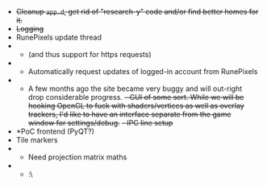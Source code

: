 - ~~Cleanup `app.d`, get rid of "research-y" code and/or find better homes for it.~~
- ~~Logging~~
- RunePixels update thread
- - (and thus support for https requests)
- - Automatically request updates of logged-in account from RunePixels
- - A few months ago the site became very buggy and will out-right drop considerable progress.
~~- GUI of some sort. While we will be hooking OpenGL to fuck with shaders/vertices as well as overlay trackers, I'd like to have an interface separate from the game window for settings/debug.~~
~~- IPC line setup~~
- *PoC frontend (PyQT?)
- Tile markers 
- - Need projection matrix maths
- - :\